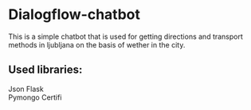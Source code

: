 # Dialogflow-chatbot
This is a simple chatbot that is used for getting directions and transport methods in ljubljana on the basis of wether in the city.

## Used libraries:

  Json
  Flask  
  Pymongo
  Certifi
  
